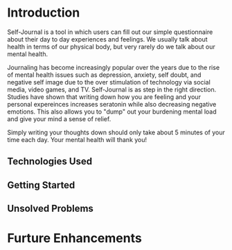# Introduction 
  Self-Journal is a tool in which users can fill out our simple questionnaire about their day to day experiences and feelings. We usually talk about health in terms of our physical body, but very rarely do we talk about our mental health. 
  
  Journaling has become increasingly popular over the years due to the rise of mental health issues such as depression, anxiety, self doubt, and negative self image due to the over stimulation of technology via social media, video games, and TV. Self-Journal is as step in the right direction. Studies have shown that writing down how you are feeling and your personal expereinces increases seratonin while also decreasing negative emotions. This also allows you to "dump" out your burdening mental load and give your mind a sense of relief. 
  
  Simply writing your thoughts down should only take about 5 minutes of your time each day. Your mental health will thank you!


## Technologies Used



## Getting Started 

## Unsolved Problems 

# Furture Enhancements 

